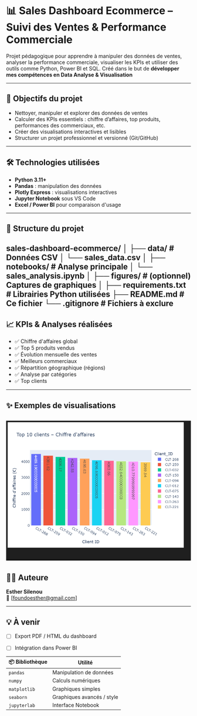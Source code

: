 # 📊 Sales Dashboard Ecommerce – Suivi des Ventes & Performance Commerciale

Projet pédagogique pour apprendre à manipuler des données de ventes, analyser la performance commerciale, visualiser les KPIs et utiliser des outils comme Python, Power BI et SQL.
Créé dans le but de **développer mes compétences en Data Analyse & Visualisation** 

---
## 🎯 Objectifs du projet

- Nettoyer, manipuler et explorer des données de ventes
- Calculer des KPIs essentiels : chiffre d’affaires, top produits, performances des commerciaux, etc.
- Créer des visualisations interactives et lisibles
- Structurer un projet professionnel et versionné (Git/GitHub)

---

## 🛠️ Technologies utilisées

- **Python 3.11+**
- **Pandas** : manipulation des données
- **Plotly Express** : visualisations interactives
- **Jupyter Notebook** sous VS Code
- **Excel / Power BI** pour comparaison d'usage

---

## 📁 Structure du projet
sales-dashboard-ecommerce/
│
├── data/ # Données CSV
│ └── sales_data.csv
│
├── notebooks/ # Analyse principale
│ └── sales_analysis.ipynb
│
├── figures/ # (optionnel) Captures de graphiques
│
├── requirements.txt # Librairies Python utilisées
├── README.md # Ce fichier
└── .gitignore # Fichiers à exclure
---

## 📈 KPIs & Analyses réalisées

- ✅ Chiffre d'affaires global
- ✅ Top 5 produits vendus
- ✅ Évolution mensuelle des ventes
- ✅ Meilleurs commerciaux
- ✅ Répartition géographique (régions)
- ✅ Analyse par catégories
- ✅ Top clients

---

## ✨ Exemples de visualisations

![alt text](image.png)
---

## 🙋‍♀️ Auteure

**Esther Silenou**  
📧 [foundoesther@gmail.com]    

---

## 💡 À venir

- [ ] Export PDF / HTML du dashboard
- [ ] Intégration dans Power BI



| 📦 Bibliothèque | Utilité                    |
| --------------- | -------------------------- |
| `pandas`        | Manipulation de données    |
| `numpy`         | Calculs numériques         |
| `matplotlib`    | Graphiques simples         |
| `seaborn`       | Graphiques avancés / style |
| `jupyterlab`    | Interface Notebook         |

